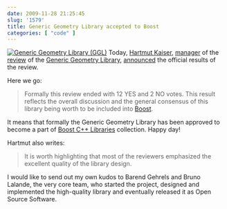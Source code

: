 ```yaml
---
date: 2009-11-28 21:25:45
slug: '1579'
title: Generic Geometry Library accepted to Boost
categories: [ "code" ]
---
```


[![Generic Geometry Library (GGL)](/images/logos/ggl-logo.png)](http://trac.osgeo.org/ggl/) Today, [Hartmut Kaiser](http://beta.boost.org/users/people/hartmut_kaiser.html), [manager](http://www.boost.org/community/review_schedule.html) of the [review](/?p=1530) of the [Generic Geometry Library](http://trac.osgeo.org/ggl/), [announced](http://lists.boost.org/boost-announce/2009/11/0245.php) the official results of the review.


Here we go:

> Formally this review ended with 12 YES and 2 NO votes. This result reflects the overall discussion and the general consensus of this library being worth to be included into [Boost](http://www.boost.org/).


It means that formally the Generic Geometry Library has been approved to become a part of [Boost C++ Libraries](http://www.boost.org/libs/) collection. Happy day!


Hartmut also writes:

> It is worth highlighting that most of the reviewers emphasized the excellent quality of the library design.

I would like to send out my own kudos to Barend Gehrels and Bruno Lalande, the very core team, who started the project, designed and implemented the high-quality library and eventually released it as Open Source Software.
